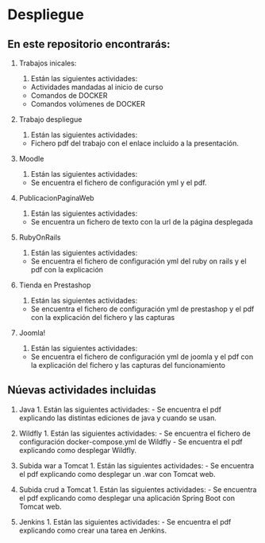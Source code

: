 # Despliegue
## En este repositorio encontrarás: 
  1. Trabajos inicales:
      1. Están las siguientes actividades:
      -  Actividades mandadas al inicio de curso
      -  Comandos de DOCKER
      -  Comandos volúmenes de DOCKER
      
  2. Trabajo despliegue
      1. Están las siguientes actividades:
      - Fichero pdf del trabajo con el enlace incluido a la presentación.
      
  3. Moodle
      1. Están las siguientes actividades:
      - Se encuentra el fichero de configuración yml y el pdf.
      
  4. PublicacionPaginaWeb
      1. Están las siguientes actividades:
      - Se encuentra un fichero de texto con la url de la página desplegada
      
  5. RubyOnRails
      1. Están las siguientes actividades:
      - Se encuentra el fichero de configuración yml del ruby on rails y el pdf con la explicación
      
  7. Tienda en Prestashop
      1. Están las siguientes actividades:
      - Se encuentra el fichero de configuración yml de prestashop y el pdf con la explicación del fichero y las capturas
      
  8. Joomla!
      1. Están las siguientes actividades:
      - Se encuentra el fichero de configuración yml de joomla y el pdf con la explicación del fichero y las capturas del funcionamiento
      
## Núevas actividades incluidas
  1. Java
    1. Están las siguientes actividades:
    - Se encuentra el pdf explicando las distintas ediciones de java y cuando se usan.

  2. Wildfly
    1. Están las siguientes actividades:
    - Se encuentra el fichero de configuración docker-compose.yml de Wildfly
    - Se encuentra el pdf explicando como desplegar Wildfly.
    
  3. Subida war a Tomcat
    1. Están las siguientes actividades:
    - Se encuentra el pdf explicando como desplegar un .war con Tomcat web.

  4. Subida crud a Tomcat
    1. Están las siguientes actividades:
    - Se encuentra el pdf explicando como desplegar una aplicación Spring Boot con Tomcat web.

  2. Jenkins
    1. Están las siguientes actividades:
    - Se encuentra el pdf explicando como crear una tarea en Jenkins.
